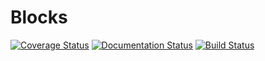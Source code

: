 Blocks
======

[![Coverage Status](https://img.shields.io/coveralls/bartvm/blocks.svg)](https://coveralls.io/r/bartvm/blocks?branch=master) [![Documentation Status](https://readthedocs.org/projects/blocks/badge/?version=latest)](https://readthedocs.org/projects/blocks/?badge=latest) [![Build Status](https://travis-ci.org/lisa-lab/pylearn2.svg?branch=master)](https://travis-ci.org/lisa-lab/pylearn2)
